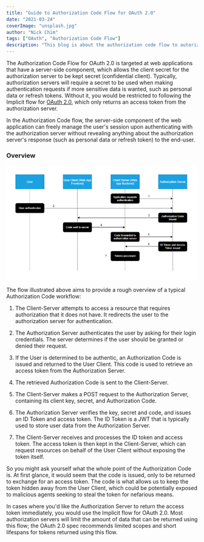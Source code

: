 ```yaml
---
title: "Guide to Authorization Code Flow for OAuth 2.0"
date: "2021-03-24"
coverImage: "unsplash.jpg"
author: "Nick Chim"
tags: ["OAuth", "Authorization Code Flow"]
description: "This blog is about the authorization code flow to autorize request and get access token, suitable for the web applications deployed on server."
---
```


The Authorization Code Flow for OAuth 2.0 is targeted at web applications that have a server-side component, which allows the client secret for the authorization server to be kept secret (confidential client). Typically, authorization servers will require a secret to be used when making authentication requests if more sensitive data is wanted, such as personal data or refresh tokens. Without it, you would be restricted to following the Implicit flow for [OAuth 2.0](https://www.loginradius.com/docs/single-sign-on/tutorial/federated-sso/oauth-2-0/oauth-2-0-overview/), which only returns an access token from the authorization server.

In the Authorization Code flow, the server-side component of the web application can freely manage the user's session upon authenticating with the authorization server without revealing anything about the authorization server's response (such as personal data or refresh token) to the end-user.

### Overview

![Authorization Code Flow Diagram](acf.png)

The flow illustrated above aims to provide a rough overview of a typical Authorization Code workflow:

1. The Client-Server attempts to access a resource that requires authorization that it does not have. It redirects the user to the authorization server for authentication.

2. The Authorization Server authenticates the user by asking for their login credentials. The server determines if the user should be granted or denied their request.

3. If the User is determined to be authentic, an Authorization Code is issued and returned to the User Client. This code is used to retrieve an access token from the Authorization Server.

4. The retrieved Authorization Code is sent to the Client-Server. 

5. The Client-Server makes a POST request to the Authorization Server, containing its client key, secret, and Authorization Code.

6. The Authorization Server verifies the key, secret and code, and issues an ID Token and access token. The ID Token is a JWT that is typically used to store user data from the Authorization Server.

7. The Client-Server receives and processes the ID token and access token. The access token is then kept in the Client-Server, which can request resources on behalf of the User Client without exposing the token itself.

So you might ask yourself what the whole point of the Authorization Code is. At first glance, it would seem that the code is issued, only to be returned to exchange for an access token. The code is what allows us to keep the token hidden away from the User Client, which could be potentially exposed to malicious agents seeking to steal the token for nefarious means. 

In cases where you'd like the Authorization Server to return the access token immediately, you would use the Implicit flow for OAuth 2.0. Most authorization servers will limit the amount of data that can be returned using this flow; the OAuth 2.0 spec recommends limited scopes and short lifespans for tokens returned using this flow.

